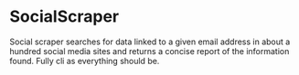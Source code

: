 # SocialScraper
Social scraper searches for data linked to a given email address in about a hundred social media sites and returns a concise report of the information found.
Fully cli as everything should be.
